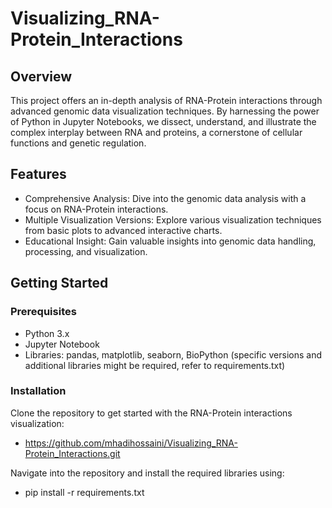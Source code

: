 # Visualizing_RNA-Protein_Interactions

## Overview
This project offers an in-depth analysis of RNA-Protein interactions through advanced genomic data visualization techniques. 
By harnessing the power of Python in Jupyter Notebooks, we dissect, understand, and illustrate the complex interplay between RNA and proteins, a cornerstone of cellular functions and genetic regulation.

## Features
- Comprehensive Analysis: Dive into the genomic data analysis with a focus on RNA-Protein interactions.
- Multiple Visualization Versions: Explore various visualization techniques from basic plots to advanced interactive charts.
- Educational Insight: Gain valuable insights into genomic data handling, processing, and visualization.


## Getting Started

### Prerequisites
- Python 3.x
- Jupyter Notebook
- Libraries: pandas, matplotlib, seaborn, BioPython (specific versions and additional libraries might be required, refer to requirements.txt)

### Installation
Clone the repository to get started with the RNA-Protein interactions visualization:
  - https://github.com/mhadihossaini/Visualizing_RNA-Protein_Interactions.git

Navigate into the repository and install the required libraries using:
  - pip install -r requirements.txt
